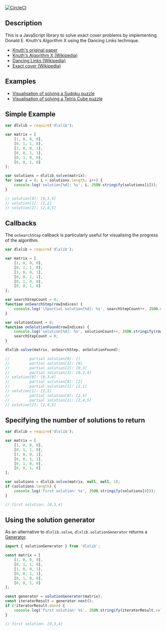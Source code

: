 [![CircleCI](https://circleci.com/gh/taylorjg/dlxlibjs.svg?style=svg)](https://circleci.com/gh/taylorjg/dlxlibjs)

## Description

This is a JavaScript library to solve exact cover problems by implementing Donald E. Knuth's Algorithm X using the Dancing Links technique.

* [Knuth's original paper](https://arxiv.org/pdf/cs/0011047v1.pdf)
* [Knuth's Algorithm X (Wikipedia)](http://en.wikipedia.org/wiki/Algorithm_X "Knuth's Algorithm X (Wikipedia)")
* [Dancing Links (Wikipedia)](http://en.wikipedia.org/wiki/Dancing_Links "Dancing Links (Wikipedia)")
* [Exact cover (Wikipedia)](http://en.wikipedia.org/wiki/Exact_cover "Exact cover (Wikipedia)")

## Examples

* [Visualisation of solving a Sudoku puzzle](https://sudoku-dlx-js.herokuapp.com/)
* [Visualisation of solving a Tetris Cube puzzle](https://tetriscubewebgl.herokuapp.com/)

## Simple Example

```js
var dlxlib = require('dlxlib');

var matrix = [
    [1, 0, 0, 0],
    [0, 1, 1, 0],
    [1, 0, 0, 1],
    [0, 0, 1, 1],
    [0, 1, 0, 0],
    [0, 0, 1, 0]
];

var solutions = dlxlib.solve(matrix);
for (var i = 0; i < solutions.length; i++) {
    console.log('solution[%d]: %s', i, JSON.stringify(solutions[i]));
}

// solution[0]: [0,3,4]
// solution[1]: [1,2]
// solution[2]: [2,4,5]
```

## Callbacks

The `onSearchStep` callback is particularly useful for visualising the progress of the algorithm.

```js
var dlxlib = require('dlxlib');

var matrix = [
    [1, 0, 0, 0],
    [0, 1, 1, 0],
    [1, 0, 0, 1],
    [0, 0, 1, 1],
    [0, 1, 0, 0],
    [0, 0, 1, 0]
];

var searchStepCount = 0;
function onSearchStep(rowIndices) {
    console.log('\tpartial solution[%d]: %s', searchStepCount++, JSON.stringify(rowIndices));
}

var solutionCount = 0;
function onSolutionFound(rowIndices) {
    console.log('solution[%d]: %s', solutionCount++, JSON.stringify(rowIndices));
    searchStepCount = 0;
}

dlxlib.solve(matrix, onSearchStep, onSolutionFound);

//         partial solution[0]: []
//         partial solution[1]: [0]
//         partial solution[2]: [0,3]
//         partial solution[3]: [0,3,4]
// solution[0]: [0,3,4]
//         partial solution[0]: [2]
//         partial solution[1]: [2,1]
// solution[1]: [2,1]
//         partial solution[0]: [2,4]
//         partial solution[1]: [2,4,5]
// solution[2]: [2,4,5]
```

## Specifying the number of solutions to return

```js
var dlxlib = require('dlxlib');

var matrix = [
    [1, 0, 0, 0],
    [0, 1, 1, 0],
    [1, 0, 0, 1],
    [0, 0, 1, 1],
    [0, 1, 0, 0],
    [0, 0, 1, 0]
];

var solutions = dlxlib.solve(matrix, null, null, 1);
if (solutions.length) {
    console.log('first solution: %s', JSON.stringify(solutions[0]));
}

// first solution: [0,3,4]
```

## Using the solution generator

As an alternative to `dlxlib.solve`, `dlxlib.solutionGenerator` returns a
[Generator](https://developer.mozilla.org/en-US/docs/Web/JavaScript/Reference/Global_Objects/Generator).

```js
import { solutionGenerator } from 'dlxlib';

const matrix = [
    [1, 0, 0, 0],
    [0, 1, 1, 0],
    [1, 0, 0, 1],
    [0, 0, 1, 1],
    [0, 1, 0, 0],
    [0, 0, 1, 0]
];

const generator = solutionGenerator(matrix);
const iteratorResult = generator.next();
if (!iteratorResult.done) {
    console.log('first solution: %s', JSON.stringify(iteratorResult.value));
}

// first solution: [0,3,4]
```
